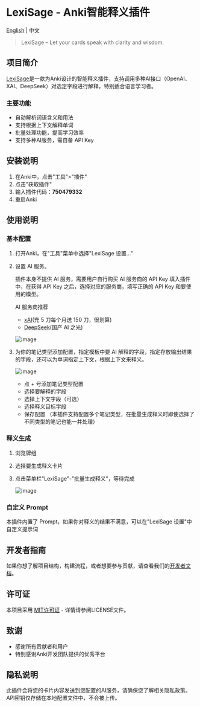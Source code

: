 # LexiSage - Anki智能释义插件

[English](README_EN.md) | 中文

> LexiSage – Let your cards speak with clarity and wisdom.

## 项目简介
[LexiSage](https://ankiweb.net/shared/info/750479332?cb=1744698675805)是一款为Anki设计的智能释义插件，支持调用多种AI接口（OpenAI、XAI、DeepSeek）对选定字段进行解释，特别适合语言学习者。

### 主要功能
- 自动解析词语含义和用法
- 支持根据上下文解释单词
- 批量处理功能，提高学习效率
- 支持多种AI服务，需自备 API Key

## 安装说明

1. 在Anki中，点击"工具">"插件"
2. 点击"获取插件"
3. 输入插件代码：**750479332**
4. 重启Anki

## 使用说明

### 基本配置

1. 打开Anki，在"工具"菜单中选择"LexiSage 设置..."
2. 设置 AI 服务。
  
   插件本身不提供 AI 服务，需要用户自行购买 AI 服务商的 API Key 填入插件中，在获得 API Key 之后，选择对应的服务商，填写正确的 API Key 和要使用的模型。
   
   AI 服务商推荐
   - [xAI](https://console.x.ai)(充 5 刀每个月送 150 刀，很划算)
   - [DeepSeek](https://platform.deepseek.com)(国产 AI 之光)

   ![image](https://github.com/user-attachments/assets/1d33d54d-ca04-4507-83bd-84267557fb0a)
3. 为你的笔记类型添加配置，指定模板中要 AI 解释的字段，指定存放输出结果的字段，还可以为单词指定上下文，根据上下文来释义。

   ![image](https://github.com/user-attachments/assets/ca6f59d6-ab80-4911-b6e0-24c5f3fa0e49)

   - 点 + 号添加笔记类型配置
   - 选择要解释的字段
   - 选择上下文字段（可选）
   - 选择释义目标字段
   - 保存配置
   （本插件支持配置多个笔记类型，在批量生成释义时即使选择了不同类型的笔记也能一并处理）

### 释义生成

1. 浏览牌组
2. 选择要生成释义卡片
3. 点击菜单栏"LexiSage"-"批量生成释义"，等待完成

   ![image](https://github.com/user-attachments/assets/6ebbb32e-e9a9-4f84-96d1-cc05041e3b8c)

### 自定义 Prompt

本插件内置了 Prompt，如果你对释义的结果不满意，可以在"LexiSage 设置"中自定义提示词

## 开发者指南

如果你想了解项目结构，构建流程，或者想要参与贡献，请查看我们的[开发者文档](DEVELOPMENT.md)。

## 许可证
本项目采用 [MIT许可证](LICENSE) - 详情请参阅LICENSE文件。

## 致谢
- 感谢所有贡献者和用户
- 特别感谢Anki开发团队提供的优秀平台

## 隐私说明
此插件会将您的卡片内容发送到您配置的AI服务，请确保您了解相关隐私政策。API密钥仅存储在本地配置文件中，不会被上传。
